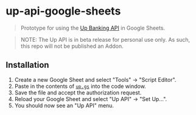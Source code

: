 # up-api-google-sheets

> Prototype for using the [Up Banking API](https://developer.up.com.au/) in Google Sheets.

> NOTE: The Up API is in beta release for personal use only. As such, this repo will not be published an Addon.

## Installation

1. Create a new Google Sheet and select "Tools" → "Script Editor".
2. Paste in the contents of [`up.gs`](https://github.com/azz/up-api-google-sheets/blob/master/up.gs) into the code window.
3. Save the file and accept the authorization request.
4. Reload your Google Sheet and select "Up API" → "Set Up...".
5. You should now see an "Up API" menu.
